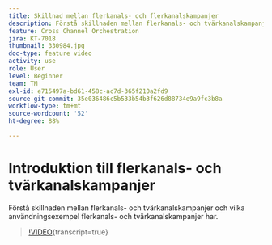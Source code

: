 ```yaml
---
title: Skillnad mellan flerkanals- och flerkanalskampanjer
description: Förstå skillnaden mellan flerkanals- och tvärkanalskampanjer och vilka användningsexempel flerkanals- och tvärkanalskampanjer har.
feature: Cross Channel Orchestration
jira: KT-7018
thumbnail: 330984.jpg
doc-type: feature video
activity: use
role: User
level: Beginner
team: TM
exl-id: e715497a-bd61-458c-ac7d-365f210a2fd9
source-git-commit: 35e036486c5b533b54b3f626d88734e9a9fc3b8a
workflow-type: tm+mt
source-wordcount: '52'
ht-degree: 88%

---
```


# Introduktion till flerkanals- och tvärkanalskampanjer

Förstå skillnaden mellan flerkanals- och tvärkanalskampanjer och vilka användningsexempel flerkanals- och tvärkanalskampanjer har.

>[!VIDEO](https://video.tv.adobe.com/v/330984?quality=12&learn=on){transcript=true}
